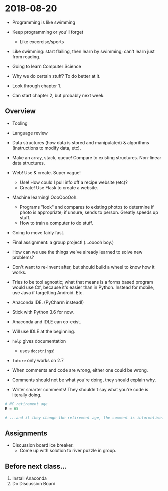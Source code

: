 # 2018-08-20

* Programming is like swimming
* Keep programming or you'll forget
	* Like excercise/sports
* Like swimming: start flailing, then learn
  by swimming; can't learn just from reading.

* Going to learn Computer Science
* Why we do certain stuff? To do better at it.

* Look through chapter 1.
* Can start chapter 2, but probably next week.

## Overview

* Tooling
* Language review
* Data structures (how data is stored and manipulated)
  & algorithms (instructions to modify data, etc).
* Make an array, stack, queue! Compare to existing structures.
  Non-linear data structures.
* Web! Use & create. Super vague!
  * Use! How could I pull info off a recipe website (etc)?
  * Create! Use Flask to create a website.
* Machine learning! OooOooOoh.
  * Programs "look" and compares to existing photos to determine
    if photo is appropriate; if unsure, sends to person. Greatly
    speeds up stuff.
  * How to train a computer to do stuff.

* Going to move fairly fast.

* Final assignment: a group project! (...ooooh boy.)

* How can we use the things we've already learned
  to solve new problems?
* Don't want to re-invent after, but should build a wheel
  to know how it works.

* Tries to be tool agnostic; what that means is a forms based
  program would use C#, because it's easier than in Python. Instead
  for mobile, use Java if targetting Android. Etc.

* Anaconda IDE. (PyCharm instead!)
* Stick with Python 3.6 for now.
* Anaconda and IDLE can co-exist.
* Will use IDLE at the beginning.

* `help` gives documentation
  * uses `docstrings`!
* `future` only works on 2.7

* When comments and code are wrong, either one could
  be wrong.
* Comments should not be what you're doing, they should explain
  why.
* Writer smarter comments! They shouldn't say what you're
  code is literally doing.

```py
# NC retirement age
R = 65

# ...and if they change the retirement age, the comment is informative.
```

## Assignments
* Discussion board ice breaker.
  * Come up with solution to river puzzle in group.

## Before next class...
1. Install Anaconda
2. Do Discussion Board